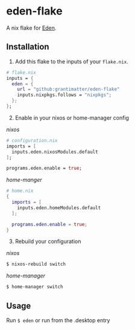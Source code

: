 # eden-flake

A nix flake for [Eden](https://git.eden-emu.dev/eden-emu/eden).

## Installation
1. Add this flake to the inputs of your `flake.nix`.
  ```nix
  # flake.nix
  inputs = {
    eden = {
      url = "github:grantimatter/eden-flake"
      inputs.nixpkgs.follows = "nixpkgs";
    };
  };
  ```

2. Enable in your nixos or home-manager config

  *nixos*
  ```nix
  # configuration.nix
  imports = [
    inputs.eden.nixosModules.default
  ];

  programs.eden.enable = true;
  ```

  *home-manger*
  ```nix
  # home.nix
  {
    imports = [
      inputs.eden.homeModules.default
    ];

    programs.eden.enable = true;
  }
  ```

3. Rebuild your configuration

  *nixos*
  ```sh
  $ nixos-rebuild switch
  ```

  *home-manager*
  ```sh
  $ home-manager switch
  ```

## Usage
Run `$ eden` or run from the .desktop entry
